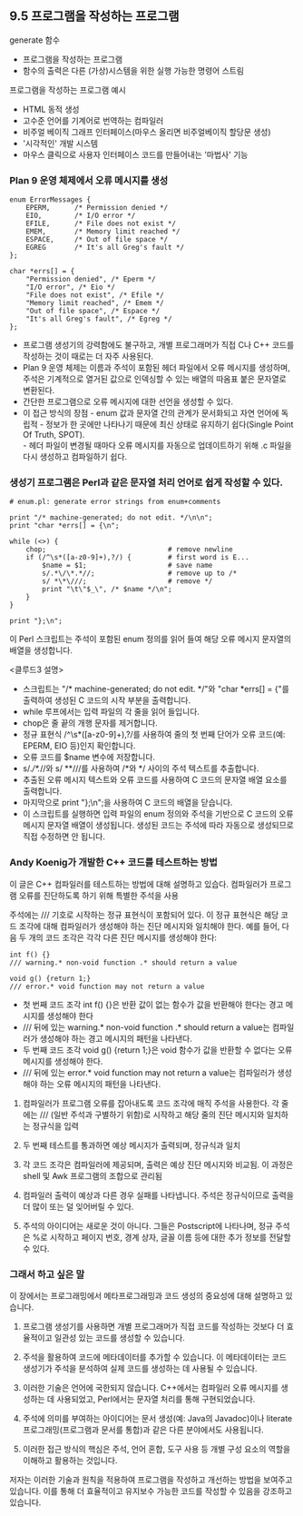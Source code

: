 ## 9.5 프로그램을 작성하는 프로그램

generate 함수
- 프로그램을 작성하는 프로그램
- 함수의 출력은 다른 (가상)시스템을 위한 실행 가능한 명령어 스트림

프로그램을 작성하는 프로그램 예시
- HTML 동적 생성
- 고수준 언어를 기계어로 번역하는 컴파일러
- 비주얼 베이직 그래프 인터페이스(마우스 올리면 비주얼베이직 할당문 생성)
- '시각적인' 개발 시스템
- 마우스 클릭으로 사용자 인터페이스 코드를 만들어내는 '마법사' 기능

### Plan 9 운영 체제에서 오류 메시지를 생성
```
enum ErrorMessages {
    EPERM,      /* Permission denied */
    EIO,        /* I/O error */
    EFILE,      /* File does not exist */
    EMEM,       /* Memory limit reached */
    ESPACE,     /* Out of file space */
    EGREG       /* It's all Greg's fault */
};

char *errs[] = {
    "Permission denied", /* Eperm */
    "I/O error", /* Eio */
    "File does not exist", /* Efile */
    "Memory limit reached", /* Emem */
    "Out of file space", /* Espace */
    "It's all Greg's fault", /* Egreg */
};
```
- 프로그램 생성기의 강력함에도 불구하고, 개별 프로그래머가 직접 C나 C++ 코드를 작성하는 것이 때로는 더 자주 사용된다.  
- Plan 9 운영 체제는 이름과 주석이 포함된 헤더 파일에서 오류 메시지를 생성하며, 주석은 기계적으로 열거된 값으로 인덱싱할 수 있는 배열의 따옴표 붙은 문자열로 변환된다.  
- 간단한 프로그램으로 오류 메시지에 대한 선언을 생성할 수 있다.  
- 이 접근 방식의 장점
      - enum 값과 문자열 간의 관계가 문서화되고 자연 언어에 독립적
      - 정보가 한 곳에만 나타나기 때문에 최신 상태로 유지하기 쉽다(Single Point Of Truth, SPOT).  
      - 헤더 파일이 변경될 때마다 오류 메시지를 자동으로 업데이트하기 위해 .c 파일을 다시 생성하고 컴파일하기 쉽다.  

### 생성기 프로그램은 Perl과 같은 문자열 처리 언어로 쉽게 작성할 수 있다.  

```
# enum.pl: generate error strings from enum+comments

print "/* machine-generated; do not edit. */\n\n";
print "char *errs[] = {\n";

while (<>) {
    chop;                              # remove newline
    if (/^\s*([a-z0-9]+),?/) {         # first word is E...
        $name = $1;                    # save name
        s/.*\/\*.*//;                  # remove up to /*
        s/ *\*\///;                    # remove */
        print "\t\"$_\", /* $name */\n";
    }
}

print "};\n";
```

이 Perl 스크립트는 주석이 포함된 enum 정의를 읽어 들여 해당 오류 메시지 문자열의 배열을 생성합니다.

<클루드3 설명>  
- 스크립트는 "/* machine-generated; do not edit. */"와 "char *errs[] = {"를 출력하여 생성된 C 코드의 시작 부분을 출력합니다.
- while 루프에서는 입력 파일의 각 줄을 읽어 들입니다.
- chop은 줄 끝의 개행 문자를 제거합니다.
- 정규 표현식 /^\s*([a-z0-9]+),?/를 사용하여 줄의 첫 번째 단어가 오류 코드(예: EPERM, EIO 등)인지 확인합니다.
- 오류 코드를 $name 변수에 저장합니다.
- s/.*\/\*.*//와 s/ *\*\///를 사용하여 /*와 */ 사이의 주석 텍스트를 추출합니다.
- 추출된 오류 메시지 텍스트와 오류 코드를 사용하여 C 코드의 문자열 배열 요소를 출력합니다.
- 마지막으로 print "};\n";을 사용하여 C 코드의 배열을 닫습니다.
- 이 스크립트를 실행하면 입력 파일의 enum 정의와 주석을 기반으로 C 코드의 오류 메시지 문자열 배열이 생성됩니다. 생성된 코드는 주석에 따라 자동으로 생성되므로 직접 수정하면 안 됩니다.



### Andy Koenig가 개발한 C++ 코드를 테스트하는 방법

이 글은 C++ 컴파일러를 테스트하는 방법에 대해 설명하고 있습다. 컴파일러가 프로그램 오류를 진단하도록 하기 위해 특별한 주석을 사용

주석에는 /// 기호로 시작하는 정규 표현식이 포함되어 있다. 이 정규 표현식은 해당 코드 조각에 대해 컴파일러가 생성해야 하는 진단 메시지와 일치해야 한다.
예를 들어, 다음 두 개의 코드 조각은 각각 다른 진단 메시지를 생성해야 한다:
```
int f() {}
/// warning.* non-void function .* should return a value

void g() {return 1;}
/// error.* void function may not return a value
```

- 첫 번째 코드 조각 int f() {}은 반환 값이 없는 함수가 값을 반환해야 한다는 경고 메시지를 생성해야 한다
- /// 뒤에 있는 warning.* non-void function .* should return a value는 컴파일러가 생성해야 하는 경고 메시지의 패턴을 나타낸다.
- 두 번째 코드 조각 void g() {return 1;}은 void 함수가 값을 반환할 수 없다는 오류 메시지를 생성해야 한다.
- /// 뒤에 있는 error.* void function may not return a value는 컴파일러가 생성해야 하는 오류 메시지의 패턴을 나타낸다.

1. 컴파일러가 프로그램 오류를 잡아내도록 코드 조각에 매직 주석을 사용한다. 각 줄에는 /// (일반 주석과 구별하기 위함)로 시작하고 해당 줄의 진단 메시지와 일치하는 정규식을 입력

2. 두 번째 테스트를 통과하면 예상 메시지가 출력되며, 정규식과 일치

3. 각 코드 조각은 컴파일러에 제공되며, 출력은 예상 진단 메시지와 비교됨. 이 과정은 shell 및 Awk 프로그램의 조합으로 관리됨

4. 컴파일러 출력이 예상과 다른 경우 실패를 나타냅니다. 주석은 정규식이므로 출력을 더 많이 또는 덜 잊어버릴 수 있다.

5. 주석의 아이디어는 새로운 것이 아니다. 그들은 Postscript에 나타나며, 정규 주석은 %로 시작하고 페이지 번호, 경계 상자, 글꼴 이름 등에 대한 추가 정보를 전달할 수 있다.


### 그래서 하고 싶은 말
이 장에서는 프로그래밍에서 메타프로그래밍과 코드 생성의 중요성에 대해 설명하고 있습니다.

1. 프로그램 생성기를 사용하면 개별 프로그래머가 직접 코드를 작성하는 것보다 더 효율적이고 일관성 있는 코드를 생성할 수 있습니다.

2. 주석을 활용하여 코드에 메타데이터를 추가할 수 있습니다. 이 메타데이터는 코드 생성기가 주석을 분석하여 실제 코드를 생성하는 데 사용될 수 있습니다.

3. 이러한 기술은 언어에 국한되지 않습니다. C++에서는 컴파일러 오류 메시지를 생성하는 데 사용되었고, Perl에서는 문자열 처리를 통해 구현되었습니다.

4. 주석에 의미를 부여하는 아이디어는 문서 생성(예: Java의 Javadoc)이나 literate 프로그래밍(프로그램과 문서를 통합)과 같은 다른 분야에서도 사용됩니다.

5. 이러한 접근 방식의 핵심은 주석, 언어 혼합, 도구 사용 등 개별 구성 요소의 역할을 이해하고 활용하는 것입니다.

저자는 이러한 기술과 원칙을 적용하여 프로그램을 작성하고 개선하는 방법을 보여주고 있습니다. 이를 통해 더 효율적이고 유지보수 가능한 코드를 작성할 수 있음을 강조하고 있습니다.
